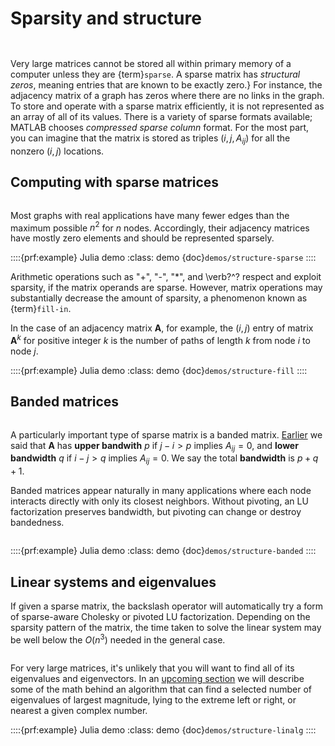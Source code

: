 # Sparsity and structure

```{index} matrix; sparse
``` 
```{index} sparse matrix
```

Very large matrices cannot be stored all within primary memory of a computer unless they are {term}`sparse`. A sparse matrix has *structural zeros*, meaning entries that are known to be exactly zero.} For instance, the adjacency matrix of a graph has zeros where there are no links in the graph. To store and operate with a sparse matrix efficiently, it is not represented as an array of all of its values. There is a variety of sparse formats available; MATLAB chooses *compressed sparse column* format. For the most part, you can imagine that the matrix is stored as triples $(i,j,A_{ij})$ for all the nonzero $(i,j)$ locations.

## Computing with sparse matrices

```{index} adjacency matrix
```

Most graphs with real applications have many fewer edges than the maximum possible $n^2$ for $n$ nodes. Accordingly, their adjacency matrices have mostly zero elements and should be represented sparsely. 

::::{prf:example} Julia demo
:class: demo
{doc}`demos/structure-sparse`
::::

Arithmetic operations such as "+", "-", "*", and \verb?^? respect and exploit sparsity, if the matrix operands are sparse. However, matrix operations may substantially decrease the amount of sparsity, a phenomenon known as {term}`fill-in`.

In the case of an adjacency matrix $\mathbf{A}$, for example, the $(i,j)$ entry of matrix $\mathbf{A}^k$ for positive integer $k$ is the number of paths of length $k$ from node $i$ to node $j$.


::::{prf:example} Julia demo
:class: demo
{doc}`demos/structure-fill`
::::

## Banded matrices

```{index} matrix; banded
```

A particularly important type of sparse matrix is a banded matrix. [Earlier](../linsys/structure.md) we said that $\mathbf{A}$ has **upper bandwith** $p$ if $j-i > p$ implies $A_{ij}=0$, and **lower bandwidth** $q$ if $i-j > q$ implies $A_{ij}=0$. We say the total **bandwidth** is $p+q+1$. 

Banded matrices appear naturally in many applications where each node interacts directly with only its closest neighbors. Without pivoting, an LU factorization preserves bandwidth, but pivoting can change or destroy bandedness.

```{index} matrix; factorization
```

::::{prf:example} Julia demo
:class: demo
{doc}`demos/structure-banded`
::::

## Linear systems and eigenvalues

If given a sparse matrix, the backslash operator will automatically try a form of sparse-aware Cholesky or pivoted LU factorization. Depending on the sparsity pattern of the matrix, the time taken to solve the linear system may be well below the $O(n^3)$ needed in the general case.

```{index} eigenvalue decomposition
```

For very large matrices, it's unlikely that you will want to find all of its eigenvalues and eigenvectors. In an [upcoming section](subspace.md) we will describe some of the math behind an algorithm that can find a selected number of eigenvalues of largest magnitude, lying to the extreme left or right, or nearest a given complex number. 

::::{prf:example} Julia demo
:class: demo
{doc}`demos/structure-linalg`
::::

<!-- \begin{exercises}
    \input{krylov/exercises/Sparse}
\end{exercises} -->
